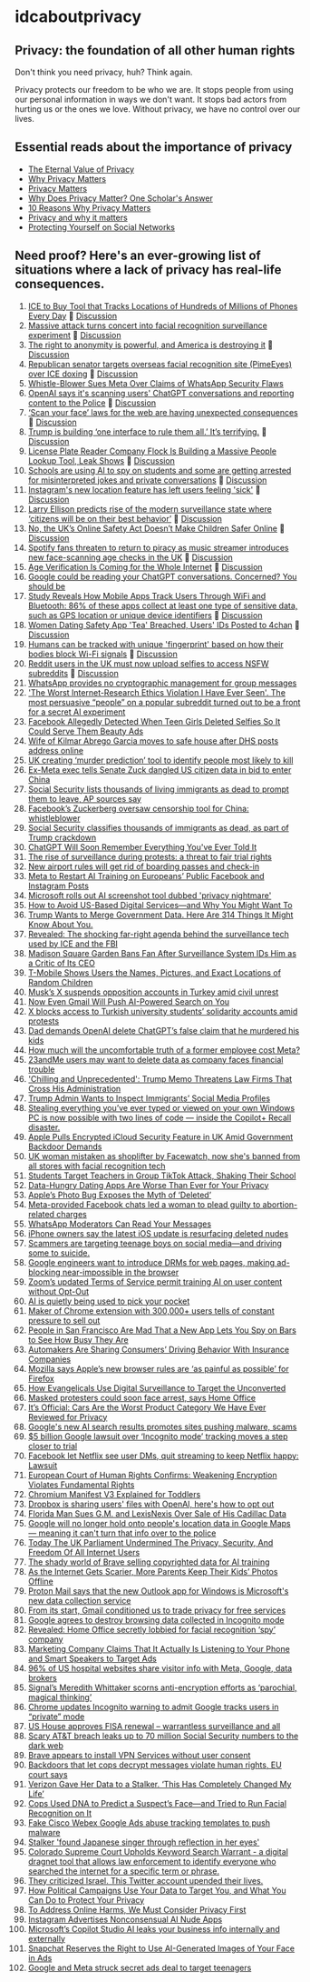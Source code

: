 # idcaboutprivacy

## Privacy: the foundation of all other human rights
Don't think you need privacy, huh? Think again.

Privacy protects our freedom to be who we are. It stops people from using our personal information in ways we don't want. It stops bad actors from hurting us or the ones we love. Without privacy, we have no control over our lives.

## Essential reads about the importance of privacy
- [The Eternal Value of Privacy](https://www.schneier.com/essays/archives/2006/05/the_eternal_value_of.html)
- [Why Privacy Matters](https://www.privacyguides.org/en/basics/why-privacy-matters/)
- [Privacy Matters](https://privacyinternational.org/learning-resources/privacy-matters)
- [Why Does Privacy Matter? One Scholar's Answer](https://www.theatlantic.com/technology/archive/2013/02/why-does-privacy-matter-one-scholars-answer/273521/)
- [10 Reasons Why Privacy Matters](https://teachprivacy.com/10-reasons-privacy-matters/)
- [Privacy and why it matters](https://privacy.uw.edu/reference-materials/privacy-matters/)
- [Protecting Yourself on Social Networks](https://ssd.eff.org/module/protecting-yourself-social-networks)


## Need proof? Here's an ever-growing list of situations where a lack of privacy has real-life consequences.
1. [ICE to Buy Tool that Tracks Locations of Hundreds of Millions of Phones Every Day](https://www.404media.co/ice-to-buy-tool-that-tracks-locations-of-hundreds-of-millions-of-phones-every-day/) 💬 [Discussion](https://pawb.social/post/32437709)
2. [Massive attack turns concert into facial recognition surveillance experiment](https://www.gadgetreview.com/massive-attack-turns-concert-into-facial-recognition-surveillance-experiment) 💬 [Discussion](https://lemmy.world/post/35982765)
3. [The right to anonymity is powerful, and America is destroying it](https://www.theverge.com/policy/781256/anonymity-privacy-age-verification-free-speech) 💬 [Discussion](https://lemmy.world/post/36151285)
4. [Republican senator targets overseas facial recognition site (PimeEyes) over ICE doxing](https://www.blackburn.senate.gov/2025/9/crime/technology/blackburn-sounds-alarm-on-leftist-activists-doxxing-ice-agents-by-using-facial-recognition-technology) 💬 [Discussion](https://lemmy.world/post/36146525)
5. [Whistle-Blower Sues Meta Over Claims of WhatsApp Security Flaws](https://www.nytimes.com/2025/09/08/technology/whatsapp-whistleblower-lawsuit.html) 
6. [OpenAI says it's scanning users' ChatGPT conversations and reporting content to the Police](https://futurism.com/openai-scanning-conversations-police) 💬 [Discussion](https://lemmy.world/post/35118323)
7. [‘Scan your face’ laws for the web are having unexpected consequences](https://www.washingtonpost.com/technology/2025/08/31/age-verification-uk-porn-sites/) 💬 [Discussion](https://lemmy.world/post/35250296)
8. [Trump is building ‘one interface to rule them all.’ It’s terrifying.](https://www.mercurynews.com/2025/08/23/opinion-trumps-plan-for-one-interface-to-rule-them-all-risks-our-privacy-and-security/) 💬 [Discussion](https://lemmy.world/post/34867938)
9. [License Plate Reader Company Flock Is Building a Massive People Lookup Tool, Leak Shows](https://www.404media.co/license-plate-reader-company-flock-is-building-a-massive-people-lookup-tool-leak-shows/) 💬 [Discussion](https://lemmy.world/post/29645041)
10. [Schools are using AI to spy on students and some are getting arrested for misinterpreted jokes and private conversations](https://fortune.com/2025/08/07/schools-ai-surveillance-students-children-arrested-jokes/) 💬 [Discussion](https://lemmy.world/post/34188333)
11. [Instagram's new location feature has left users feeling 'sick'](https://www.abc.net.au/news/2025-08-09/instagram-location-sharing-feature-is-raising-privacy-concerns/105632212) 💬 [Discussion](https://lemmy.world/post/34191183)
12. [Larry Ellison predicts rise of the modern surveillance state where ‘citizens will be on their best behavior’](https://fortune.com/2024/09/17/oracle-larry-ellison-surveillance-state-police-ai/) 💬 [Discussion](https://lemmy.world/post/34209891)
13. [No, the UK’s Online Safety Act Doesn’t Make Children Safer Online](https://www.eff.org/deeplinks/2025/08/no-uks-online-safety-act-doesnt-make-children-safer-online) 💬 [Discussion](https://lemmy.world/post/34240642)
14. [Spotify fans threaten to return to piracy as music streamer introduces new face-scanning age checks in the UK](https://www.techradar.com/audio/spotify/spotify-introduces-face-scanning-age-checks-for-uk-uses-as-some-furious-fans-threaten-to-return-to-piracy) 💬 [Discussion](https://lemmy.world/post/33966121)
15. [Age Verification Is Coming for the Whole Internet](https://nymag.com/intelligencer/article/age-verification-is-coming-for-the-whole-internet.html) 💬 [Discussion](https://lemmy.world/post/33960606)
16. [Google could be reading your ChatGPT conversations. Concerned? You should be](https://fastcompanyme.com/technology/google-could-be-reading-your-chatgpt-conversations-concerned-you-should-be/)
17. [Study Reveals How Mobile Apps Track Users Through WiFi and Bluetooth: 86% of these apps collect at least one type of sensitive data, such as GPS location or unique device identifiers](https://networks.imdea.org/a-study-involving-imdea-networks-reveals-how-mobile-apps-track-users-through-wifi-and-bluetooth/) 💬 [Discussion](https://lemmy.world/post/33643374)
18. [Women Dating Safety App 'Tea' Breached, Users' IDs Posted to 4chan](https://www.404media.co/women-dating-safety-app-tea-breached-users-ids-posted-to-4chan/) 💬 [Discussion](https://lemmy.world/post/33470396)
19. [Humans can be tracked with unique 'fingerprint' based on how their bodies block Wi-Fi signals](https://www.theregister.com/2025/07/22/whofi_wifi_identifier) 💬 [Discussion](https://lemmy.world/post/33436370)
20. [Reddit users in the UK must now upload selfies to access NSFW subreddits](https://mashable.com/article/reddit-age-verification-check-uk-law-online-safety) 💬 [Discussion](https://lemmy.world/post/33128208)
21. [WhatsApp provides no cryptographic management for group messages](https://arstechnica.com/security/2025/05/whatsapp-provides-no-cryptographic-management-for-group-messages/)
22. ['The Worst Internet-Research Ethics Violation I Have Ever Seen'. The most persuasive “people” on a popular subreddit turned out to be a front for a secret AI experiment](https://www.theatlantic.com/technology/archive/2025/05/reddit-ai-persuasion-experiment-ethics/682676/?gift=tIHyeEUg4NM6vyxJ-5M0EDGiO0gaoHM4wNuA8kSnr58)
23. [Facebook Allegedly Detected When Teen Girls Deleted Selfies So It Could Serve Them Beauty Ads](https://futurism.com/facebook-beauty-targeted-ads)
24. [Wife of Kilmar Abrego Garcia moves to safe house after DHS posts address online](https://www.independent.co.uk/news/world/americas/us-politics/kilmar-abrego-garcia-wife-safe-house-b2738214.html)
25. [UK creating ‘murder prediction’ tool to identify people most likely to kill](https://www.theguardian.com/uk-news/2025/apr/08/uk-creating-prediction-tool-to-identify-people-most-likely-to-kill)
26. [Ex-Meta exec tells Senate Zuck dangled US citizen data in bid to enter China](https://www.theregister.com/2025/04/11/meta_senate_china/)
27. [Social Security lists thousands of living immigrants as dead to prompt them to leave, AP sources say](https://apnews.com/article/living-immigrants-dead-social-security-numbers-trump-c10737cbe36e3108fb244a555777d880)
28. [Facebook’s Zuckerberg oversaw censorship tool for China: whistleblower](https://www.rfa.org/english/china/2025/04/11/china-meta/)
29. [Social Security classifies thousands of immigrants as dead, as part of Trump crackdown](https://www.washingtonpost.com/politics/2025/04/10/self-deportation-immigrants-social-security-dead/)
30. [ChatGPT Will Soon Remember Everything You've Ever Told It](https://lifehacker.com/tech/chatgpt-memory-remembers-everything-youve-said)
31. [The rise of surveillance during protests: a threat to fair trial rights](https://www.barcouncil.org.uk/resource/the-rise-of-surveillance-during-protests-a-threat-to-fair-trial-rights.html)
32. [New airport rules will get rid of boarding passes and check-in](https://www.thetimes.com/uk/transport/article/new-airport-rules-boarding-pass-check-in-fs8d5qg2j)
33. [Meta to Restart AI Training on Europeans’ Public Facebook and Instagram Posts](https://petapixel.com/2025/04/15/meta-to-restart-ai-training-on-europeans-public-facebook-and-instagram-posts/)
34. [Microsoft rolls out AI screenshot tool dubbed 'privacy nightmare'](https://www.bbc.com/news/articles/cj3xjrj7v78o)
35. [How to Avoid US-Based Digital Services—and Why You Might Want To](https://www.wired.com/story/trump-era-digital-expat/)
36. [Trump Wants to Merge Government Data. Here Are 314 Things It Might Know About You.](https://archive.ph/ByKeW)
37. [Revealed: The shocking far-right agenda behind the surveillance tech used by ICE and the FBI](https://www.motherjones.com/politics/2025/04/clearview-ai-immigration-ice-fbi-surveillance-facial-recognition-hoan-ton-that-hal-lambert-trump/)
38. [Madison Square Garden Bans Fan After Surveillance System IDs Him as a Critic of Its CEO](https://gizmodo.com/madison-square-garden-bans-fan-after-surveillance-system-ids-him-as-a-critic-of-its-ceo-2000582132)
39. [T-Mobile Shows Users the Names, Pictures, and Exact Locations of Random Children](https://www.404media.co/t-mobile-shows-users-the-names-pictures-and-exact-locations-of-random-children/)
40. [Musk’s X suspends opposition accounts in Turkey amid civil unrest](https://www.politico.eu/article/musks-x-suspends-opposition-accounts-turkey-protest-civil-unrest-erdogan-imamoglu-istanbul-mayor/)
41. [Now Even Gmail Will Push AI-Powered Search on You](https://www.makeuseof.com/gmail-ai-powered-search-update/)
42. [X blocks access to Turkish university students’ solidarity accounts amid protests](https://www.turkishminute.com/2025/03/21/x-blocks-access-to-turkish-university-students-solidarity-accounts-amid-protests4/)
43. [Dad demands OpenAI delete ChatGPT’s false claim that he murdered his kids](https://arstechnica.com/tech-policy/2025/03/chatgpt-falsely-claimed-a-dad-murdered-his-own-kids-complaint-says/)
44. [How much will the uncomfortable truth of a former employee cost Meta?](https://en.futuroprossimo.it/2025/03/quanto-puo-costare-a-meta-la-verita-scomoda-libro-scandalo-di-un-ex-dipendente/)
45. [23andMe users may want to delete data as company faces financial trouble](https://www.consumeraffairs.com/news/23andme-users-may-want-to-delete-data-as-company-faces-financial-trouble-032225.html)
46. ['Chilling and Unprecedented': Trump Memo Threatens Law Firms That Cross His Administration](https://www.commondreams.org/news/trump-law-firms-directive)
47. [Trump Admin Wants to Inspect Immigrants’ Social Media Profiles](https://www.thedailybeast.com/trump-admin-wants-to-inspect-immigrants-social-media-profiles/)
48. [Stealing everything you’ve ever typed or viewed on your own Windows PC is now possible with two lines of code — inside the Copilot+ Recall disaster.](https://doublepulsar.com/recall-stealing-everything-youve-ever-typed-or-viewed-on-your-own-windows-pc-is-now-possible-da3e12e9465e)
49. [Apple Pulls Encrypted iCloud Security Feature in UK Amid Government Backdoor Demands](https://www.macrumors.com/2025/02/21/apple-pulls-encrypted-icloud-security-feature-uk/)
50. [UK woman mistaken as shoplifter by Facewatch, now she's banned from all stores with facial recognition tech](https://www.ibtimes.co.uk/uk-woman-mistaken-shoplifter-facewatch-now-shes-banned-all-stores-facial-recognition-tech-1724785)
51. [Students Target Teachers in Group TikTok Attack, Shaking Their School](https://www.nytimes.com/2024/07/06/technology/tiktok-fake-teachers-pennsylvania.html)
52. [Data-Hungry Dating Apps Are Worse Than Ever for Your Privacy](https://foundation.mozilla.org/en/privacynotincluded/articles/data-hungry-dating-apps-are-worse-than-ever-for-your-privacy/)
53. [Apple’s Photo Bug Exposes the Myth of ‘Deleted’](https://www.wired.com/story/apple-photo-bug-resurfaced-fix-icloud/)
54. [Meta-provided Facebook chats led a woman to plead guilty to abortion-related charges](https://www.theverge.com/2023/7/11/23790923/facebook-meta-woman-daughter-guilty-abortion-nebraska-messenger-encryption-privacy)
55. [WhatsApp Moderators Can Read Your Messages](https://gizmodo.com/whatsapp-moderators-can-read-your-messages-1847629241)
56. [iPhone owners say the latest iOS update is resurfacing deleted nudes](https://www.theverge.com/2024/5/15/24157284/apple-iphone-ios-17-5-update-deleted-photos-voicemails)
57. [Scammers are targeting teenage boys on social media—and driving some to suicide.](https://www.bloomberg.com/features/2024-sextortion-teen-suicides/)
58. [Google engineers want to introduce DRMs for web pages, making ad-blocking near-impossible in the browser](https://a.lemmy.world/lemmy.world/post/1918024)
59. [Zoom’s updated Terms of Service permit training AI on user content without Opt-Out](https://stackdiary.com/zoom-terms-now-allow-training-ai-on-user-content-with-no-opt-out/)
60. [AI is quietly being used to pick your pocket](https://www.businessinsider.com/ai-quietly-picking-your-pocket-with-personalized-pricing-2024-7)
61. [Maker of Chrome extension with 300,000+ users tells of constant pressure to sell out](https://www.theregister.com/2023/08/11/chrome_extension_developer_pressure/)
62. [People in San Francisco Are Mad That a New App Lets You Spy on Bars to See How Busy They Are](https://gizmodo.com/2nite-app-lets-you-spy-on-bars-to-see-how-busy-they-are-1851571595)
63. [Automakers Are Sharing Consumers’ Driving Behavior With Insurance Companies](https://www.nytimes.com/2024/03/11/technology/carmakers-driver-tracking-insurance.html)
64. [Mozilla says Apple’s new browser rules are ‘as painful as possible’ for Firefox](https://www.theverge.com/2024/1/26/24052067/mozilla-apple-ios-browser-rules-firefox)
65. [How Evangelicals Use Digital Surveillance to Target the Unconverted](https://newrepublic.com/article/179397/evangelical-app-targeting-immigrants-surveillance)
66. [Masked protesters could soon face arrest, says Home Office](https://www.theguardian.com/uk-news/2024/feb/08/masked-protesters-could-soon-face-arrest-says-home-office)
67. [It’s Official: Cars Are the Worst Product Category We Have Ever Reviewed for Privacy](https://foundation.mozilla.org/en/privacynotincluded/articles/its-official-cars-are-the-worst-product-category-we-have-ever-reviewed-for-privacy/)
68. [Google's new AI search results promotes sites pushing malware, scams](https://www.bleepingcomputer.com/news/google/googles-new-ai-search-results-promotes-sites-pushing-malware-scams/)
69. [$5 billion Google lawsuit over ‘Incognito mode’ tracking moves a step closer to trial](https://www.theverge.com/2023/8/7/23823878/google-privacy-tracking-incognito-mode-lawsuit-summary-judgment-denied)
70. [Facebook let Netflix see user DMs, quit streaming to keep Netflix happy: Lawsuit](https://arstechnica.com/gadgets/2024/03/netflix-ad-spend-led-to-facebook-dm-access-end-of-facebook-streaming-biz-lawsuit/)
71. [European Court of Human Rights Confirms: Weakening Encryption Violates Fundamental Rights](https://www.eff.org/deeplinks/2024/03/european-court-human-rights-confirms-undermining-encryption-violates-fundamental)
72. [Chromium Manifest V3 Explained for Toddlers](https://youtu.be/M3rGDpCG5FQ)
73. [Dropbox is sharing users' files with OpenAI, here's how to opt out](https://boingboing.net/2023/12/14/dropbox-is-sharing-users-files-with-openai-heres-how-to-opt-out.html)
74. [Florida Man Sues G.M. and LexisNexis Over Sale of His Cadillac Data](https://archive.ph/uHWRq#selection-476.0-476.1)
75. [Google will no longer hold onto people's location data in Google Maps — meaning it can't turn that info over to the police](https://www.businessinsider.com/google-maps-location-data-history-stored-locally-2023-12)
76. [Today The UK Parliament Undermined The Privacy, Security, And Freedom Of All Internet Users](https://www.eff.org/deeplinks/2023/09/today-uk-parliament-undermined-privacy-security-and-freedom-all-internet-users)
77. [The shady world of Brave selling copyrighted data for AI training](https://stackdiary.com/brave-selling-copyrighted-data-for-ai-training/)
78. [As the Internet Gets Scarier, More Parents Keep Their Kids’ Photos Offline](https://getpocket.com/explore/item/as-the-internet-gets-scarier-more-parents-keep-their-kids-photos-offline)
79. [Proton Mail says that the new Outlook app for Windows is Microsoft's new data collection service](https://www.ghacks.net/2024/01/12/proton-mail-says-that-the-new-outlook-app-for-windows-is-microsofts-new-data-collection-service/)
80. [From its start, Gmail conditioned us to trade privacy for free services](https://www.engadget.com/from-its-start-gmail-conditioned-us-to-trade-privacy-for-free-services-120009741.html)
81. [Google agrees to destroy browsing data collected in Incognito mode](https://www.theverge.com/2024/4/1/24117929/google-incognito-browsing-data-delete-class-action-settlement)
82. [Revealed: Home Office secretly lobbied for facial recognition ‘spy’ company](https://www.theguardian.com/technology/2023/sep/02/home-office-accused-of-secret-lobbying-for-facial-recognition-spy-company)
83. [Marketing Company Claims That It Actually Is Listening to Your Phone and Smart Speakers to Target Ads](https://www.404media.co/cmg-cox-media-actually-listening-to-phones-smartspeakers-for-ads-marketing/)
84. [96% of US hospital websites share visitor info with Meta, Google, data brokers](https://www.theregister.com/2024/04/11/hospital_website_data_sharing/)
85. [Signal’s Meredith Whittaker scorns anti-encryption efforts as ‘parochial, magical thinking’](https://techcrunch.com/2024/03/04/signals-meredith-whittaker-scorns-anti-encryption-efforts-as-parochial-magical-thinking/)
86. [Chrome updates Incognito warning to admit Google tracks users in “private” mode](https://arstechnica.com/tech-policy/2024/01/chrome-updates-incognito-warning-to-admit-google-tracks-users-in-private-mode/)
87. [US House approves FISA renewal – warrantless surveillance and all](https://www.theregister.com/2024/04/15/security_in_brief/)
88. [Scary AT&T breach leaks up to 70 million Social Security numbers to the dark web](https://www.macworld.com/article/2284074/att-breach-70-million-social-security-numbers-dark-web.html)
89. [Brave appears to install VPN Services without user consent](https://www.ghacks.net/2023/10/18/brave-is-installing-vpn-services-without-user-consent/)
90. [Backdoors that let cops decrypt messages violate human rights, EU court says](https://arstechnica.com/tech-policy/2024/02/human-rights-court-takes-stand-against-weakening-of-end-to-end-encryption/)
91. [Verizon Gave Her Data to a Stalker. ‘This Has Completely Changed My Life’](https://www.404media.co/verizon-gave-her-data-to-a-stalker-this-has-completely-changed-my-life/)
92. [Cops Used DNA to Predict a Suspect’s Face—and Tried to Run Facial Recognition on It](https://www.wired.com/story/parabon-nanolabs-dna-face-models-police-facial-recognition/)
93. [Fake Cisco Webex Google Ads abuse tracking templates to push malware](https://www.bleepingcomputer.com/news/security/fake-cisco-webex-google-ads-abuse-tracking-templates-to-push-malware/)
94. [Stalker 'found Japanese singer through reflection in her eyes'](https://www.bbc.com/news/world-asia-50000234)
95. [Colorado Supreme Court Upholds Keyword Search Warrant - a digital dragnet tool that allows law enforcement to identify everyone who searched the internet for a specific term or phrase.](https://www.eff.org/deeplinks/2023/10/colorado-supreme-court-upholds-keyword-search-warrant)
96. [They criticized Israel. This Twitter account upended their lives.](https://www.washingtonpost.com/technology/2024/04/16/stop-antisemitism-twitter-zionism-israel/)
97. [How Political Campaigns Use Your Data to Target You, and What You Can Do to Protect Your Privacy](https://www.eff.org/deeplinks/2024/04/how-political-campaigns-use-your-data-target-you)
98. [To Address Online Harms, We Must Consider Privacy First](https://www.eff.org/deeplinks/2023/11/address-online-harms-we-must-first-do-privacy)
99. [Instagram Advertises Nonconsensual AI Nude Apps](https://www.404media.co/instagram-advertises-nonconsensual-ai-nude-apps/)
100. [Microsoft’s Copilot Studio AI leaks your business info internally and externally](https://pivot-to-ai.com/2024/08/10/microsofts-copilot-studio-ai-leaks-your-business-info-internally-and-externally/)
101. [Snapchat Reserves the Right to Use AI-Generated Images of Your Face in Ads](https://www.404media.co/snapchat-reserves-the-right-to-use-ai-generated-images-of-your-face-in-ads/)
102. [Google and Meta struck secret ads deal to target teenagers](https://www.ft.com/content/b3bb80f4-4e01-4ce6-8358-f4f8638790f8)
